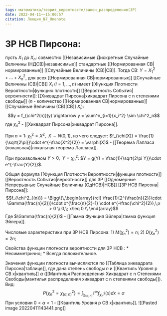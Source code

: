 ```yaml
---
tags: математика/теория_вероятности/закон_распределения(ЗР)
date: 2022-04-11~~15:00:57
citation: Лекция_№7_Onenote
---
```

# ЗР НСВ Пирсона:
пусть $X_1$ до $X_n$: совместно [[Независимые Дискретные Случайные Величины (НДСВ)|независимые]] стандартные [[Нормированная СВ|нормированные]] [[Случайные Величины (СВ)|СВ]]. Тогда СВ:
	$Y = X_1^2 + ... + X_n^2$, для всех [[Нормированная СВ|нормированных]] [[Случайные Величины (СВ)|СВ]] $X_i$ ($i = 1,...,n$) имеет [[Функция Плотности Вероятности|функцию плотности]] [[Вероятность События|вероятности]]: [[Хиквадрат Пирсона|хиквадрат Пирсона с n степенями свободы]] ($n$ - количество [[Нормированная СВ|нормированных]] [[Случайные Величины (СВ)|СВ]] $X_i$):
	$$y = f_{\chi^2(n)}(y) \rightarrow y = \sum^n_{i=1}{x_i^2} \sim \chi^2_n$$ где $\chi_n^2$ - [[Хиквадрат Пирсона|хиквадрат Пирсона]].

При $n = 1$: $\chi^2_1 = X^2,\;\; X \sim N(0,1)$, из чего следует: $f_{\chi(X)} = \frac{1}{\sqrt{2\pi}}\cdot e^{-\frac{X^2}{2}} = \varphi(X)$ - [[Теорема Лапласа (локальная)|локальная теорема Лапласа]].

При произвольном $Y > 0,\;\; Y=\chi^2_n$: $Y = g(Y) = \frac{1}{\sqrt{2\pi Y}}\cdot e^{-\frac{Y}{2}}$.

Общая формула [[Функция Плотности Вероятности|функции плотности]] [[Вероятность События|вероятности]] для ЗР [[Одномерные Непрерывные Случайные Величины (ОдНСВ)|НСВ]] [[ЗР НСВ Пирсона|Пирсона]]:
	$$f_{\chi^2_{(n)}} = 
\Bigg\{\,\begin{array}{rcl}
	\frac{1}{2^{\frac{n}{2}}\cdot \Gamma(\frac{n}{2})}\cdot x^{\frac{n}{2}-1} \cdot e^{-\frac{\chi^2}{2}},\;x > 0 \\
	0,\; x\leq 0 \\
\end{array}$$
	Где $\Gamma(\frac{n}{2})$ - [[Гамма Функция Эйлера|гамма функция Эйлера]].

Числовые характеристики при ЗР НСВ Пирсона:
	1) $M(\chi^2_n) = n$;
	2) $D(\chi^2_n) = 2n$;

Свойства функции плотности вероятности для ЗР НСВ :
		* Несимметрично;
		* Всегда положительное.
	
Значения функции плотности вычисляются по [[Таблица хиквадрата Пирсона|таблице]], где дана степень свободы $n$ и [[Квантиль Уровня p СВ x|квантиль]] $\alpha$ ([[Мантилья Распределения Хиквадрат с n Степенями Свободы|мантилья распределения хиквадрат с n степенями свободы]]).
	Вид:
	$$P\{\chi^2_n = \chi^2_{(\alpha, n)}\} = \int^{\infty}_{\chi^2_{(\alpha, n)}}{f_{\chi^2_n}(x)dx} = \alpha$$
	При условии $0 < \alpha < 1$ - [[Квантиль Уровня p СВ x|квантиль]].
	![[Pasted image 20220411143441.png]]